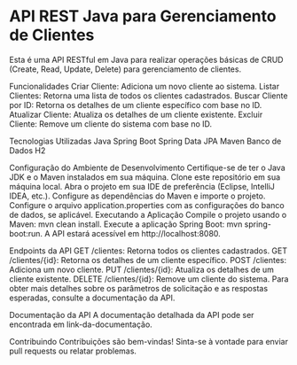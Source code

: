 
# API REST Java para Gerenciamento de Clientes
Esta é uma API RESTful em Java para realizar operações básicas de CRUD (Create, Read, Update, Delete) para gerenciamento de clientes.

Funcionalidades
Criar Cliente: Adiciona um novo cliente ao sistema.
Listar Clientes: Retorna uma lista de todos os clientes cadastrados.
Buscar Cliente por ID: Retorna os detalhes de um cliente específico com base no ID.
Atualizar Cliente: Atualiza os detalhes de um cliente existente.
Excluir Cliente: Remove um cliente do sistema com base no ID.

Tecnologias Utilizadas
Java
Spring Boot
Spring Data JPA
Maven
Banco de Dados H2

Configuração do Ambiente de Desenvolvimento
Certifique-se de ter o Java JDK e o Maven instalados em sua máquina.
Clone este repositório em sua máquina local.
Abra o projeto em sua IDE de preferência (Eclipse, IntelliJ IDEA, etc.).
Configure as dependências do Maven e importe o projeto.
Configure o arquivo application.properties com as configurações do banco de dados, se aplicável.
Executando a Aplicação
Compile o projeto usando o Maven: mvn clean install.
Execute a aplicação Spring Boot: mvn spring-boot:run.
A API estará acessível em http://localhost:8080.

Endpoints da API
GET /clientes: Retorna todos os clientes cadastrados.
GET /clientes/{id}: Retorna os detalhes de um cliente específico.
POST /clientes: Adiciona um novo cliente.
PUT /clientes/{id}: Atualiza os detalhes de um cliente existente.
DELETE /clientes/{id}: Remove um cliente do sistema.
Para obter mais detalhes sobre os parâmetros de solicitação e as respostas esperadas, consulte a documentação da API.

Documentação da API
A documentação detalhada da API pode ser encontrada em link-da-documentação.

Contribuindo
Contribuições são bem-vindas! Sinta-se à vontade para enviar pull requests ou relatar problemas.
